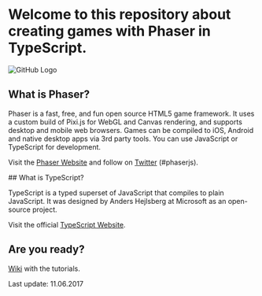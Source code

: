 # Welcome to this repository about creating games with Phaser in TypeScript.

![GitHub Logo](https://github.com/digitsensitive/phaser.typescript.tutorial/tree/master/tutorial-examples/github/phaser.png)

## What is Phaser?

Phaser is a fast, free, and fun open source HTML5 game framework. It uses a custom build of Pixi.js for WebGL and Canvas rendering, and supports desktop and mobile web browsers. Games can be compiled to iOS, Android and native desktop apps via 3rd party tools. You can use JavaScript or TypeScript for development.

Visit the [Phaser Website](http://phaser.io) and follow on [Twitter](https://twitter.com/photonstorm) (#phaserjs).

## What is TypeScript?

TypeScript is a typed superset of JavaScript that compiles to plain JavaScript. It was designed by Anders Hejlsberg at Microsoft as an open-source project.

Visit the official [TypeScript Website](https://www.typescriptlang.org).

## Are you ready?

[Wiki](https://github.com/digitsensitive/phaser.typescript.tutorial/wiki) with the tutorials.

Last update: 11.06.2017
